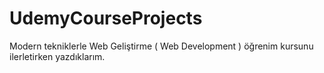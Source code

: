# UdemyCourseProjects
 Modern tekniklerle Web Geliştirme ( Web Development ) öğrenim kursunu ilerletirken yazdıklarım.
